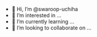 - 👋 Hi, I’m @swaroop-uchiha
- 👀 I’m interested in ...
- 🌱 I’m currently learning ...
- 💞️ I’m looking to collaborate on ...
  
<!---
swaroop-uchiha/swaroop-uchiha is a ✨ special ✨ repository because its `README.md` (this file) appears on your GitHub profile.
You can click the Preview link to take a look at your changes.
--->
